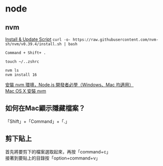 # node 

## nvm 

[Install & Update Script](https://github.com/nvm-sh/nvm#troubleshooting-on-macos)
`curl -o- https://raw.githubusercontent.com/nvm-sh/nvm/v0.39.4/install.sh | bash`

`Command + Shift+ .`  

`touch ~/..zshrc`  

`nvm ls`  
`nvm install 16`  

[安裝 nvm 環境，Node.js 開發者必學（Windows、Mac 均適用）](https://www.casper.tw/development/2022/01/10/install-nvm/)  
[Mac OS X 安裝 nvm](https://israynotarray.com/nodejs/20200124/3404456418/)  

## 如何在Mac顯示隱藏檔案？

「Shift」+「Command」+「.」 

## 剪下貼上

首先將要剪下的檔案選取起來，再按「command+c」  
接著到要貼上的目錄按「option+command+v」
